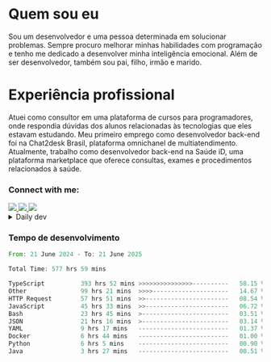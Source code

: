 # Quem sou eu
Sou um desenvolvedor e uma pessoa determinada em solucionar problemas. Sempre procuro melhorar minhas habilidades com programação e tenho me dedicado a desenvolver minha inteligência emocional. Além de ser desenvolvedor, também sou pai, filho, irmão e marido.

# Experiência profissional
Atuei como consultor em uma plataforma de cursos para programadores, onde respondia dúvidas dos alunos relacionadas às tecnologias que eles estavam estudando.
Meu primeiro emprego como desenvolvedor back-end foi na Chat2desk Brasil, plataforma omnichanel de multiatendimento.
Atualmente, trabalho como desenvolvedor back-end na Saúde iD, uma plataforma marketplace que oferece consultas, exames e procedimentos relacionados à saúde.

### Connect with me:
<a href="https://www.linkedin.com/in/theusmoreira" target="_blank" >
<img src="https://img.shields.io/badge/linkedin-%230077B5.svg?&style=for-the-badge&logo=linkedin&logoColor=white ">
</a>
<a href="https://www.instagram.com/matheus.s.moreira/" target="_blank">
<img src="https://img.shields.io/badge/instagram-%23E4405F.svg?&style=for-the-badge&logo=instagram&logoColor=white">
</a>
<a href="mailto:matheussm301@gmail.com"  target="_blank">
<img src="https://img.shields.io/badge/gmail-%23E4405F.svg?&style=for-the-badge&logo=gmail&logoColor=white">
</a>


<details>
  <summary>Daily dev </summary>
<p>
  <a href="https://app.daily.dev/matheussantos"><img src="https://github.com/matheus-santos-moreira/matheus-santos-moreira/blob/master/devcard.svg" width="200" alt="Matheus Santos's Dev Card"/></a>
 </p>
</details>

<h3>Tempo de desenvolvimento</h3>

<!--START_SECTION:waka-->

```rust
From: 21 June 2024 - To: 21 June 2025

Total Time: 577 hrs 59 mins

TypeScript          393 hrs 52 mins >>>>>>>>>>>>>>>----------   58.15 %
Other               99 hrs 21 mins  >>>>---------------------   14.67 %
HTTP Request        57 hrs 51 mins  >>-----------------------   08.54 %
JavaScript          45 hrs 33 mins  >>-----------------------   06.72 %
Bash                23 hrs 45 mins  >------------------------   03.51 %
JSON                21 hrs 16 mins  >------------------------   03.14 %
YAML                9 hrs 17 mins   -------------------------   01.37 %
Docker              6 hrs 44 mins   -------------------------   01.00 %
Python              6 hrs 5 mins    -------------------------   00.90 %
Java                3 hrs 27 mins   -------------------------   00.51 %
```

<!--END_SECTION:waka-->
